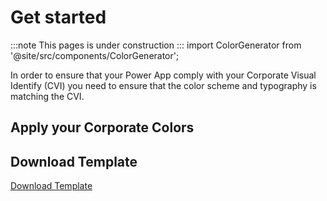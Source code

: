 # Get started
:::note
This pages is under construction
:::
import ColorGenerator from '@site/src/components/ColorGenerator';

In order to ensure that your Power App comply with your Corporate Visual Identify (CVI) you need to ensure that the color scheme and typography is matching the CVI. 

## Apply your Corporate Colors
<ColorGenerator/>

## Download Template
[Download Template](base.msapp)
